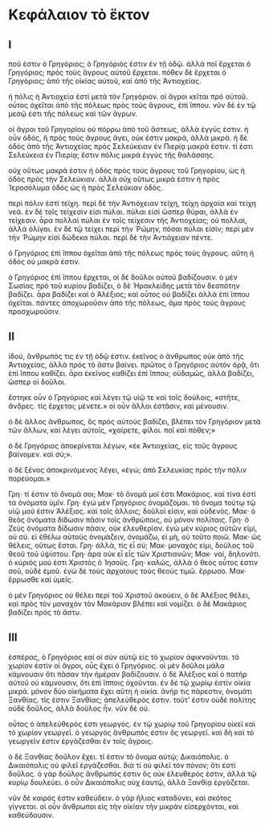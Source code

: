 # Κεφάλαιον τὸ ἕκτον

## I

ποῦ ἐστιν ὁ Γρηγόριος; ὁ Γρηγόριός ἐστιν ἐν τῇ ὁδῷ. ἀλλὰ ποῖ ἔρχεται ὁ Γρηγόριος; πρὸς τοὺς ἄγρους αὐτοῦ ἔρχεται. πόθεν δὲ ἔρχεται ὁ Γρηγόριος; ἀπὸ τῆς οἰκίας αὐτοῦ, καὶ ἀπὸ τῆς Ἀντιοχείας.

ἡ πόλις ἡ Ἀντιοχεία ἐστὶ μετὰ τὸν Γρηγόριον. οἱ ἄγροι κεῖται πρὸ αὐτοῦ. οὗτος ὀχεῖται ἀπὸ τῆς πόλεως πρὸς τοὺς ἄγρους, ἐπὶ ἵππου. νῦν δὲ ἐν τῷ μεσῷ ἐστι τῆς πόλεως καὶ τῶν ἄγρων.

οἱ ἄγροι τοῦ Γρηγορίου οὐ πόρρω ἀπὸ τοῦ ἄστεως, ἀλλὰ ἐγγύς ἐστιν. ἡ οὖν ὁδός, ἣ πρὸς τοὺς ἄγρους ἄγει, οὐκ ἐστιν μακρά, ἀλλὰ μικρά. ἡ δὲ ὁδὸς ἀπὸ τῆς Ἀντιοχείας πρὸς Σελεύκειαν ἐν Πιερίᾳ μακρά ἐστιν. τί ἐστι Σελεύκεια ἐν Πιερίᾳ; ἔστιν πόλις μικρὰ ἐγγὺς τῆς θαλάσσης.

οὐχ οὕτως μακρά ἐστιν ἡ ὁδὸς πρὸς τοὺς ἄγρους τοῦ Γρηγορίου, ὡς ἡ ὁδὸς πρὸς τὴν Σελεύκιαν. ἀλλὰ οὐχ οὕτως μικρά ἐστιν ἡ πρὸς Ἱεροσόλυμα ὁδός ὡς ἡ πρὸς Σελεύκιαν ὁδός.

περὶ πόλιν ἐστὶ τείχη. περὶ δὲ τὴν Ἀντιόχειαν τείχη, τείχη ἀρχαία καὶ τείχη νεά. ἐν δὲ τοῖς τείχεσίν εἰσι πύλαι. πύλαι εἰσί ὥσπερ θύραι, ἀλλὰ ἐν τείχεσιν. ἆρα πολλαὶ πύλαι ἐν τοῖς τείχεσιν τῆς Ἀντιοχείας; οὐ πολλαὶ, ἀλλὰ ὀλίγαι.
ἐν δὲ τῷ τείχει περὶ τὴν Ῥώμην, πόσαι πύλαι εἰσίν; περὶ μὲν τὴν Ῥώμην εἰσί δώδεκα πύλαι. περὶ δὲ τὴν Ἀντιόχειαν πέντε.

ὁ Γρηγόριος ἐπὶ ἵππου ὀχεῖται ἀπὸ τῆς πόλεως πρὸς τοὺς ἄγρους. αὕτη ἡ ὁδός οὐ μακρά ἐστιν.

ὁ Γρηγόριος ἐπὶ ἳππου ἔρχεται, οἱ δὲ δοῦλοι αὐτοῦ βαδίζουσιν. ὁ μὲν Σωσίας πρὸ τοῦ κυρίου βαδίζει, ὁ δὲ Ἡρακλείδης μετὰ τὸν δεσπότην βαδίζει. ἆρα βαδίζει καὶ ὁ Ἀλέξιος; καὶ οὗτος οὐ βαδίζει ἀλλὰ ἐπὶ ἵππου ὀχεῖται.
πάντες ἀποχωροῦσιν ἀπὸ τῆς πόλεως, ἅμα πρὸς τοὺς ἄγρους προσχωροῦσιν.


## II

ἰδού, ἄνθρωπός τις ἐν τῇ ὁδῷ ἐστιν. ἐκεῖνος ὁ ἄνθρωπος οὐκ ἀπὸ τῆς Ἀντιοχείας, ἀλλὰ πρὸς τὸ ἄστυ βαίνει. πρῶτος ὁ Γρηγόριος αὐτόν ὁρᾷ, ὅτι ἐπὶ ἵππου καθίζει. ἆρα ἐκεῖνος καθίζει ἐπὶ ἵππου; οὐδαμῶς, ἀλλὰ βαδίζει, ὥσπερ οἱ δοῦλοι.

ἕστηκε οὖν ὁ Γρηγόριος καὶ λέγει τῷ υἱῷ τε καὶ τοῖς δούλοις, «στῆτε, ἄνδρες. τίς ἔρχεται; μένετε.» οἱ οὖν ἄλλοι ἑστᾶσιν, καὶ μένουσιν.

ὁ δὲ ἄλλος ἄνθρωπος, ὃς πρὸς αὐτοὺς βαδίζει, βλέπει τὸν Γρηγόριον μετὰ τῶν ἄλλων, καὶ λέγει αὐτοῖς, «χαίρετε, φίλοι. ποῖ καὶ πόθεν;»

ὁ δὲ Γρηγόριος ἀποκρίνεται λέγων, «ἐκ Ἀντιοχείας, εἰς τοῦς ἄγρους βαίνομεν. καὶ σύ;».

ὁ δὲ ξένος ἀποκρινόμενος λέγει, «ἐγώ; ἀπὸ Σελευκίας πρὸς τὴν πόλιν πορεύομαι.»

Γρη· τί ἐστιν τὸ ὄνομά σοι;
Μακ· τὸ ὄνομά μοί ἐστι Μακάριος. καὶ τίνα ἐστὶ τὰ ὀνόματα ὑμῖν.
Γρη· ἐγὼ μὲν Γρηγόριος ὀνομάζομαι. τὸ ὄνομα τούτῳ τῷ υἱῷ μού ἐστιν Ἀλέξιος. καὶ τοῖς ἄλλοις; δοῦλοί εἰσιν, καὶ οὐδενός.
Μακ· ὁ θεὸς ὀνόματα δίδωσιν πᾶσιν τοῖς ἀνθρώποις, οὐ μόνον πολίταις.
Γρη· ὁ Ζεὺς ὀνόματα δίδωσιν πᾶσιν, οὐκ ἐλευθερίαν. ἐγὼ μὲν κύριος αὐτῶν εἰμί, οὐ σύ. εἰ ἐθέλω αὐτοὺς ὀνομάζειν, ὀνομάζω, εἰ μὴ, οὐ τοῦτο ποιῶ.
Μακ· ὣς θέλεις, οὕτως ἔσται.
Γρη· ἀλλὰ, τίς εἶ σύ;
Μακ· μοναχός εἰμι, δοῦλος τοῦ θεοῦ τοῦ ὑψίστου.
Γρη· ἆρα οὐκ εἶ εἷς τῶν Χριστιανῶν;
Μακ· ναί, δηλονότι. ὁ κύριός μού ἐστι Χριστὸς ὁ Ἰησοῦς.
Γρη· καλῶς, ἀλλὰ ὁ θεός οὗτος ἐστιν σοῦ, οὐδὲ ἐμοῦ. ἐγὼ δὲ τοὺς ἀρχαίους τοὺς θεοὺς τιμῶ. ἔρρωσο.
Μακ· ἔρρωσθε καὶ ὑμεῖς.

ὁ μὲν Γρηγόριος οὐ θέλει περὶ τοῦ Χριστοῦ ἀκούειν, ὁ δὲ Ἀλέξιος θέλει, καὶ πρὸς τὸν μοναχὸν τὸν Μακάριον βλέπει καὶ νομίζει. ὁ δὲ Μακάριος βαδίζει πρὸς τὸ ἄστυ.

## III

ἑσπέρας, ὁ Γρηγόριος καὶ οἱ σὺν αὐτῷ εἰς τὸ χωρίον ἀφικνοῦνται. τὸ χωρίον ἐστὶν οἱ ἄγροι, οὗς ἔχει ὁ Γρηγόριος. οἱ μὲν δοῦλοι μάλα κάμνουσιν ὅτι πᾶσαν τὴν ἡμέραν βαδίζουσιν. ὁ δὲ Ἀλέξιος καὶ ὁ πατὴρ αὐτοῦ οὐ κάμνουσιν, ὃτι ἐπὶ ἵπποις ὀχοῦνται.
ἐν δὲ τῷ χωρίῳ ἐστὶν οἰκία μικρά. μόνον δύο οἰκήματα ἔχει αὕτη ἡ οἰκία. ἀνήρ τις πάρεστιν, ὀνομάτι Ξανθίας. τίς ἐστιν Ξανθίας; ἀπελεύθερός ἐστιν. τοῦτ’ ἐστιν οὐδὲ πολίτης οὐδὲ δοῦλος, ἀλλὰ δοῦλος ἦν. νῦν δὲ οὐ.

οὗτος ὁ ἀπελεύθερός ἐστι γεωργός. ἐν τῷ χωρίῳ τοῦ Γρηγορίου οἰκεῖ καὶ τὸ χωρίον γεωργεῖ. ὁ γεωργός ἄνθρωπός ἐστιν ὃς γεωργεῖ. καὶ δὴ καὶ τὸ γεωργεῖν ἐστιν ἐργάζεσθαι ἐν τοῖς ἄγροις.

ὁ δὲ Ξανθίας δοῦλον ἔχει. τί ἐστιν τὸ ὄνομα αὐτῷ; Δικαιόπολις. ὁ Δικαιόπολις οὐ φιλεῖ ἐργάζεσθαι. διὰ τί οὐ φιλεῖ τὸν πόνον; ὅτι ἐστί δοῦλος. ὁ γὰρ δοῦλος ἄνθρωπός ἐστιν ὃς οὐκ ἐλευθερός ἐστιν, ἀλλὰ τῷ κυρίῳ δουλεύει. ὁ οὖν Δικαιόπολις οὐχ ἑαυτῷ, ἀλλὰ Ξανθίᾳ ἐργάζεται.

νῦν δὲ καιρός ἐστιν καθεύδειν. ὁ γὰρ ἥλιος καταδύνει, καὶ σκότος γίγνεται. οἱ οὖν ἄνθρωποι εἰς τὴν οἰκίαν τὴν μικράν εἰσερχόνται, καὶ καθεύδουσιν.
